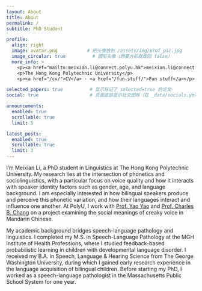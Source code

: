```yaml
---
layout: About
title: About
permalink: /
subtitle: PhD Student

profile:
  align: right
  image: avatar.png           # 把头像放到 /assets/img/prof_pic.jpg
  image_circular: true          # 圆形头像（想要方形就改回 false）
  more_info: >
    <p><a href="mailto:meixian.li@connect.polyu.hk">meixian.li@connect.polyu.hk</a></p>
    <p>The Hong Kong Polytechnic University</p>
    <p><a href="/cv/">CV</a> · <a href="/fun-stuff/">Fun stuff</a></p>

selected_papers: true          # 显示标记了 selected=true 的论文
social: true                   # 页面底部显示社交图标（在 _data/socials.yml 里配）

announcements:
  enabled: true
  scrollable: true
  limit: 5

latest_posts:
  enabled: true
  scrollable: true
  limit: 3
---
```


I’m Meixian Li, a PhD student in Linguistics at The Hong Kong Polytechnic University. My research lies at the intersection of phonetics and sociolinguistics, with a particular focus on voice quality and how it interacts with speaker identity factors such as gender, age, and language background. I am especially interested in how bilingual speakers produce and perceive this phonetic variation, and how their languages interact and influence one another. At PolyU, I work with [Prof. Yao Yao](https://sites.google.com/view/yao-yao-linguistics/) and [Prof. Charles B. Chang](https://cbchang.com/) on a project examining the social meanings of creaky voice in Mandarin Chinese.

My academic background bridges speech-language pathology and linguistics. I completed my M.S. in Speech-Language Pathology at the MGH Institute of Health Professions, where I studied feedback-based probabilistic learning in children with developmental language disorder. I received my B.A. in Speech, Language & Hearing Science from The George Washington University, during which I gained early research experience in the language acquisition of bilingual children. Before starting my PhD, I worked as a speech-language pathologist in the Massachusetts Public School System for one year. 
